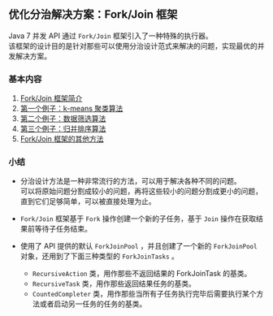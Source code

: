 ## 优化分治解决方案：Fork/Join 框架
Java 7 并发 API 通过 `Fork/Join` 框架引入了一种特殊的执行器。  
该框架的设计目的是针对那些可以使用分治设计范式来解决的问题，实现最优的并发解决方案。

### 基本内容
1.	[Fork/Join 框架简介](C1Fork-Join框架简介.md)
2.	[第一个例子：k-means 聚类算法](C2第一个例子：k-means聚类算法.md)
3.	[第二个例子：数据筛选算法](C3第二个例子：数据筛选算法.md)
4.	[第三个例子：归并排序算法](C4第三个例子：归并排序算法.md)
5.	[Fork/Join 框架的其他方法](C5Fork-Join框架的其他方法.md)

### 小结
-	分治设计方法是一种非常流行的方法，可以用于解决各种不同的问题。  
可以将原始问题分割成较小的问题，再将这些较小的问题分割成更小的问题，直到它们足够简单，可以被直接处理为止。

-	`Fork/Join` 框架基于 `Fork` 操作创建一个新的子任务，基于 `Join` 操作在获取结果前等待子任务结束。
-	使用了 API 提供的默认 `ForkJoinPool` ，并且创建了一个新的 `ForkJoinPool` 对象，还用到了下面三种类型的 `ForkJoinTasks` 。
	-	`RecursiveAction` 类，用作那些不返回结果的 ForkJoinTask 的基类。
	-	`RecursiveTask` 类，用作那些返回结果任务的基类。
	-	`CountedCompleter` 类，用作那些当所有子任务执行完毕后需要执行某个方法或者启动另一任务的任务的基类。